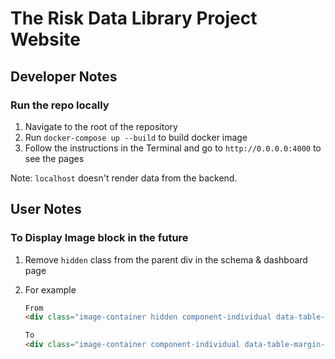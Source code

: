 # The Risk Data Library Project Website

## Developer Notes
### Run the repo locally

1. Navigate to the root of the repository
2. Run `docker-compose up --build` to build docker image
3. Follow the instructions in the Terminal and go to `http://0.0.0.0:4000` to see the pages

Note: `localhost` doesn't render data from the backend.

## User Notes
### To Display Image block in the future

1. Remove `hidden` class from the parent div in the schema & dashboard page
2. For example

    ``` html
	From
	<div class="image-container hidden component-individual data-table-margin-bottom">
	
	To
	<div class="image-container component-individual data-table-margin-bottom">`
	```
